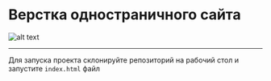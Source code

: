# Верстка одностраничного сайта

![alt text](https://i.imgur.com/JxBROtb.png)

***
Для запуска проекта склонируйте репозиторий на рабочий стол и запустите `index.html` файл